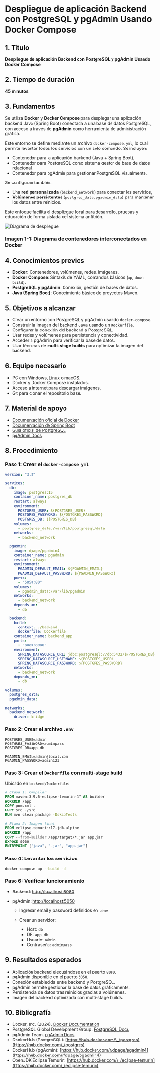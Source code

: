 # Despliegue de aplicación Backend con PostgreSQL y pgAdmin Usando Docker Compose

## 1. Título

**Despliegue de aplicación Backend con PostgreSQL y pgAdmin Usando Docker Compose**

## 2. Tiempo de duración

**45 minutos**

## 3. Fundamentos

Se utiliza **Docker** y **Docker Compose** para desplegar una aplicación backend Java (Spring Boot) conectada a una base de datos PostgreSQL, con acceso a través de **pgAdmin** como herramienta de administración gráfica.

Este entorno se define mediante un archivo `docker-compose.yml`, lo cual permite levantar todos los servicios con un solo comando. Se incluyen:

* Contenedor para la aplicación backend (Java + Spring Boot),
* Contenedor para PostgreSQL como sistema gestor de base de datos relacional,
* Contenedor para pgAdmin para gestionar PostgreSQL visualmente.

Se configuran también:

* Una **red personalizada** (`backend_network`) para conectar los servicios,
* **Volúmenes persistentes** (`postgres_data`, `pgadmin_data`) para mantener los datos entre reinicios.

Este enfoque facilita el despliegue local para desarrollo, pruebas y educación de forma aislada del sistema anfitrión.

![Diagrama de despliegue](https://miro.medium.com/v2/resize\:fit:1400/1*eZkzxE0RWDXgRyfVdfMHbw.png)

### Imagen 1-1: Diagrama de contenedores interconectados en Docker

## 4. Conocimientos previos

* **Docker**: Contenedores, volúmenes, redes, imágenes.
* **Docker Compose**: Sintaxis de YAML, comandos básicos (`up`, `down`, `build`).
* **PostgreSQL y pgAdmin**: Conexión, gestión de bases de datos.
* **Java (Spring Boot)**: Conocimiento básico de proyectos Maven.

## 5. Objetivos a alcanzar

* Crear un entorno con PostgreSQL y pgAdmin usando `docker-compose`.
* Construir la imagen del backend Java usando un `Dockerfile`.
* Configurar la conexión del backend a PostgreSQL.
* Usar redes y volúmenes para persistencia y conectividad.
* Acceder a pgAdmin para verificar la base de datos.
* Usar técnicas de **multi-stage builds** para optimizar la imagen del backend.

## 6. Equipo necesario

* PC con Windows, Linux o macOS.
* Docker y Docker Compose instalados.
* Acceso a internet para descargar imágenes.
* Git para clonar el repositorio base.

## 7. Material de apoyo

* [Documentación oficial de Docker](https://docs.docker.com/)
* [Documentación de Spring Boot](https://spring.io/projects/spring-boot)
* [Guía oficial de PostgreSQL](https://www.postgresql.org/docs/)
* [pgAdmin Docs](https://www.pgadmin.org/docs/)

## 8. Procedimiento

### Paso 1: Crear el `docker-compose.yml`

```yaml
version: "3.8"

services:
  db:
    image: postgres:15
    container_name: postgres_db
    restart: always
    environment:
      POSTGRES_USER: ${POSTGRES_USER}
      POSTGRES_PASSWORD: ${POSTGRES_PASSWORD}
      POSTGRES_DB: ${POSTGRES_DB}
    volumes:
      - postgres_data:/var/lib/postgresql/data
    networks:
      - backend_network

  pgadmin:
    image: dpage/pgadmin4
    container_name: pgadmin
    restart: always
    environment:
      PGADMIN_DEFAULT_EMAIL: ${PGADMIN_EMAIL}
      PGADMIN_DEFAULT_PASSWORD: ${PGADMIN_PASSWORD}
    ports:
      - "5050:80"
    volumes:
      - pgadmin_data:/var/lib/pgadmin
    networks:
      - backend_network
    depends_on:
      - db

  backend:
    build:
      context: ./backend
      dockerfile: Dockerfile
    container_name: backend_app
    ports:
      - "8080:8080"
    environment:
      SPRING_DATASOURCE_URL: jdbc:postgresql://db:5432/${POSTGRES_DB}
      SPRING_DATASOURCE_USERNAME: ${POSTGRES_USER}
      SPRING_DATASOURCE_PASSWORD: ${POSTGRES_PASSWORD}
    networks:
      - backend_network
    depends_on:
      - db

volumes:
  postgres_data:
  pgadmin_data:

networks:
  backend_network:
    driver: bridge
```

### Paso 2: Crear el archivo `.env`

```dotenv
POSTGRES_USER=admin
POSTGRES_PASSWORD=adminpass
POSTGRES_DB=app_db

PGADMIN_EMAIL=admin@local.com
PGADMIN_PASSWORD=admin123
```

### Paso 3: Crear el `Dockerfile` con multi-stage build

Ubicado en `backend/Dockerfile`:

```Dockerfile
# Etapa 1: Compilar
FROM maven:3.9.6-eclipse-temurin-17 AS builder
WORKDIR /app
COPY pom.xml .
COPY src ./src
RUN mvn clean package -DskipTests

# Etapa 2: Imagen final
FROM eclipse-temurin:17-jdk-alpine
WORKDIR /app
COPY --from=builder /app/target/*.jar app.jar
EXPOSE 8080
ENTRYPOINT ["java", "-jar", "app.jar"]
```

### Paso 4: Levantar los servicios

```bash
docker-compose up --build -d
```

### Paso 6: Verificar funcionamiento

* Backend: [http://localhost:8080](http://localhost:8080)
* pgAdmin: [http://localhost:5050](http://localhost:5050)

  * Ingresar email y password definidos en `.env`
  * Crear un servidor:

    * Host: `db`
    * DB: `app_db`
    * Usuario: `admin`
    * Contraseña: `adminpass`

## 9. Resultados esperados

* Aplicación backend ejecutándose en el puerto `8080`.
* pgAdmin disponible en el puerto `5050`.
* Conexión establecida entre backend y PostgreSQL.
* pgAdmin permite gestionar la base de datos gráficamente.
* Persistencia de datos tras reinicios gracias a volúmenes.
* Imagen del backend optimizada con multi-stage builds.

## 10. Bibliografía

* Docker, Inc. (2024). [Docker Documentation](https://docs.docker.com/)
* PostgreSQL Global Development Group. [PostgreSQL Docs](https://www.postgresql.org/docs/)
* pgAdmin Team. [pgAdmin Docs](https://www.pgadmin.org/docs/)
* DockerHub (PostgreSQL): [https://hub.docker.com/\_/postgres](https://hub.docker.com/_/postgres)
* DockerHub (pgAdmin): [https://hub.docker.com/r/dpage/pgadmin4](https://hub.docker.com/r/dpage/pgadmin4)
* OpenJDK Eclipse Temurin: [https://hub.docker.com/\_/eclipse-temurin](https://hub.docker.com/_/eclipse-temurin)
